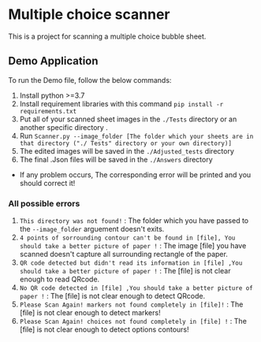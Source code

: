 # Multiple choice scanner
This is a project for scanning a multiple choice bubble sheet. 
## Demo Application
To run the Demo file, follow the below commands:

1. Install python >=3.7 
2. Install requirement libraries with this command `pip install -r requirements.txt`  
2. Put all of your scanned sheet images in the `./Tests` directory or an another specific directory .
3. Run `Scanner.py --image_folder [The folder which your sheets are in that directory ("./ Tests" directory or your own directory)]`  
4. The edited images will be saved in the `./Adjusted_tests` directory 
4. The final .Json files  will be saved in the `./Answers` directory  

* If any problem occurs, The corresponding error will be printed and you should correct it!
### All possible errors 
1. `This directory was not found!` : The folder which you have passed to the `--image_folder` arguement doesn't exits.
2. `4 points of sorrounding contour can't be found in [file], You should take a better picture of paper !` : The image [file] you have scanned doesn't capture all surrounding rectangle of the paper. 
3. `QR code detected but didn't read its information in [file] ,You should take a better picture of paper !` : The [file] is not clear enough to read QRcode.
4. `No QR code detected in [file] ,You should take a better picture of paper !` : The [file] is not clear enough to detect QRcode.
5. `Please Scan Again! markers not found completely in [file]!` : The [file] is not clear enough to detect markers!
6. `Please Scan Again! choices not found completely in [file] !` : The [file] is not clear enough to detect options contours!

